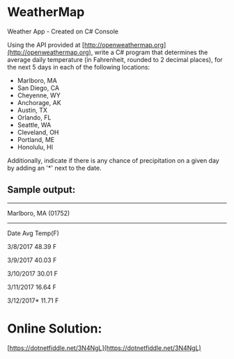 # WeatherMap
Weather App - Created on C# Console

Using the API provided at [http://openweathermap.org](http://openweathermap.org), write a C# program that determines the average daily temperature (in Fahrenheit, rounded to 2 decimal places), for the next 5 days in each of the following locations:

- Marlboro, MA
- San Diego, CA
- Cheyenne, WY
- Anchorage, AK
- Austin, TX
- Orlando, FL
- Seattle, WA
- Cleveland, OH
- Portland, ME
- Honolulu, HI

Additionally, indicate if there is any chance of precipitation on a given day by adding an '*' next to the date.

## Sample output:

_______________________
Marlboro, MA (01752)
_______________________
Date       Avg Temp(F)

3/8/2017   48.39 F

3/9/2017   40.03 F

3/10/2017  30.01 F

3/11/2017  16.64 F

3/12/2017* 11.71 F


# Online Solution:
[https://dotnetfiddle.net/3N4NgL](https://dotnetfiddle.net/3N4NgL)

